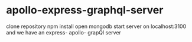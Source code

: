 # apollo-express-graphql-server
clone repository
npm install
open mongodb
start server on localhost:3100
and we have an express- apollo- grapQl server
